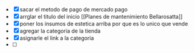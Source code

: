- [x] sacar el metodo de pago de mercado pago 
- [x] arrglar el titulo del inicio [[Planes de mantenimiento Bellarosatta]]
- [x] poner los insumos de estetica arriba por que es lo unico que vende 
- [x] agregar la categoria de la tienda 
- [x] asignarle el link a la categoria 
- [ ] 
